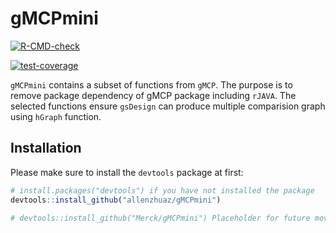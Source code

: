 # gMCPmini
  <!-- badges: start -->
  [![R-CMD-check](https://github.com/allenzhuaz/gMCPmini/workflows/R-CMD-check/badge.svg)](https://github.com/allenzhuaz/gMCPmini/actions)
  <!-- badges: end -->
  <!-- badges: start -->
  [![test-coverage](https://github.com/allenzhuaz/gMCPmini/workflows/test-coverage/badge.svg)](https://github.com/allenzhuaz/gMCPmini/actions)
  <!-- badges: end -->
  
`gMCPmini` contains a subset of functions from `gMCP`. The purpose is to remove package dependency of gMCP package including `rJAVA`. The selected functions ensure `gsDesign` can produce multiple comparision graph using `hGraph` function. 

## Installation

Please make sure to install the `devtools` package at first:


```r
# install.packages("devtools") if you have not installed the package
devtools::install_github("allenzhuaz/gMCPmini")

# devtools::install_github("Merck/gMCPmini") Placeholder for future moving to Merck's repository
```

